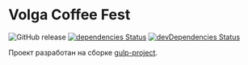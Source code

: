 # Volga Coffee Fest

![GitHub release](https://img.shields.io/github/release/digikid/gulp-project.svg)
[![dependencies Status](https://david-dm.org/digikid/gulp-project/status.svg)](https://david-dm.org/digikid/gulp-project)
[![devDependencies Status](https://david-dm.org/digikid/gulp-project/dev-status.svg)](https://david-dm.org/digikid/gulp-project?type=dev)

Проект разработан на сборке [gulp-project](https://github.com/digikid/gulp-project).